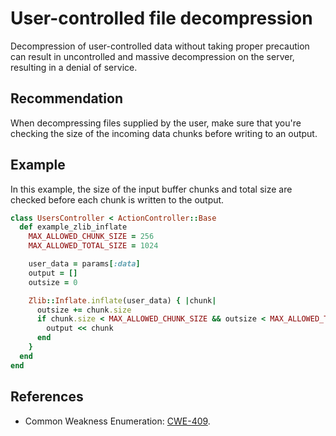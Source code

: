 # User-controlled file decompression
Decompression of user-controlled data without taking proper precaution can result in uncontrolled and massive decompression on the server, resulting in a denial of service.


## Recommendation
When decompressing files supplied by the user, make sure that you're checking the size of the incoming data chunks before writing to an output.


## Example
In this example, the size of the input buffer chunks and total size are checked before each chunk is written to the output.


```ruby
class UsersController < ActionController::Base
  def example_zlib_inflate
    MAX_ALLOWED_CHUNK_SIZE = 256
    MAX_ALLOWED_TOTAL_SIZE = 1024

    user_data = params[:data]
    output = []
    outsize = 0

    Zlib::Inflate.inflate(user_data) { |chunk|
      outsize += chunk.size
      if chunk.size < MAX_ALLOWED_CHUNK_SIZE && outsize < MAX_ALLOWED_TOTAL_SIZE
        output << chunk
      end
    }
  end
end
```

## References
* Common Weakness Enumeration: [CWE-409](https://cwe.mitre.org/data/definitions/409.html).

